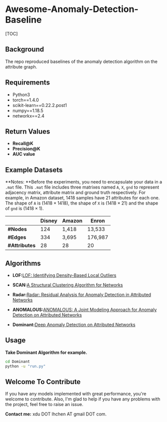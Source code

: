 # Awesome-Anomaly-Detection-Baseline

[TOC]

## Background

The repo reproduced baselines of the anomaly detection algorithm on the attribute graph.

## Requirements

- Python3
- torch==1.4.0
- scikit-learn==0.22.2.post1
- numpy==1.18.5
- networkx==2.4

## Return Values

+ **Recall@K**
+ **Precision@K**
+ **AUC value**

## Example Datasets

**Notes: **Before the experiments, you need to encapsulate your data in a ``.mat`` file. This ``.mat`` file includes three matrixes named ``A``, ``X``, ``gnd`` to represent adjacency matrix, attribute matrix and ground truth respectively. For example, in Amazon dataset, 1418 samples have 21 attributes for each one. The shape of ``A`` is ($1418\times1418$), the shape of ``X`` is ($1418\times21$) and the shape of ``gnd`` is ($1418\times1$).

|                 | Disney | Amazon | Enron   |
| --------------- | ------ | ------ | ------- |
| **#Nodes**      | 124    | 1,418  | 13,533  |
| **#Edges**      | 334    | 3,695  | 176,987 |
| **#Attributes** | 28     | 28     | 20      |

## Algorithms

+ **LOF:**[LOF: Identifying Density-Based Local Outliers](https://citeseerx.ist.psu.edu/viewdoc/download?doi=10.1.1.1078.3580&rep=rep1&type=pdf)
+ **SCAN:**[A Structural Clustering Algorithm for Networks](https://dl.acm.org/doi/abs/10.1145/1281192.1281280)

+ **Radar:**[Radar: Residual Analysis for Anomaly Detection in Attributed Networks](https://www.ijcai.org/Proceedings/2017/299)
+ **ANOMALOUS:**[ANOMALOUS: A Joint Modeling Approach for Anomaly Detection on Attributed Networks](https://www.ijcai.org/Proceedings/2018/488)
+ **Dominant:**[Deep Anomaly Detection on Attributed Networks](http://www.public.asu.edu/~kding9/pdf/SDM2019_Deep.pdf)

## Usage

**Take Dominant Algorithm for example.**

```bash
cd Dominant
python -u "run.py"
```

## Welcome To Contribute

If you have any models implemented with great performance, you're welcome to contribute. Also, I'm glad to help if you have any problems with the project, feel free to raise an issue.

**Contact me:** xdu DOT lhchen AT gmail DOT com.